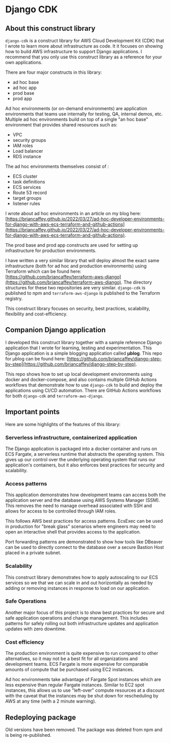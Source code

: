 # Django CDK

## About this construct library

`django-cdk` is a construct library for AWS Cloud Development Kit (CDK) that I wrote to learn more about infrastructure as code. It it focuses on showing how to build AWS infrastructure to support Django applications. I recommend that you only use this construct library as a reference for your own applications.

There are four major constructs in this library:

- ad hoc base
- ad hoc app
- prod base
- prod app

Ad hoc environments (or on-demand environments) are application environments that teams use internally for testing, QA, internal demos, etc. Multiple ad hoc environments build on top of a single "an hoc base" environment that provides shared resources such as:

- VPC
- security groups
- IAM roles
- Load balancer
- RDS instance

The ad hoc environments themselves consist of :

- ECS cluster
- task definitions
- ECS services
- Route 53 record
- target groups
- listener rules

I wrote about ad hoc environments in an article on my blog here: [https://briancaffey.github.io/2022/03/27/ad-hoc-developer-environments-for-django-with-aws-ecs-terraform-and-github-actions](https://briancaffey.github.io/2022/03/27/ad-hoc-developer-environments-for-django-with-aws-ecs-terraform-and-github-actions).

The prod base and prod app constructs are used for setting up infrastructure for production environments.

I have written a very similar library that will deploy almost the exact same infrastructure (both for ad hoc and production environments) using Terraform which can be found here: [https://github.com/briancaffey/terraform-aws-django](https://github.com/briancaffey/terraform-aws-django). The directory structures for these two repositories are very similar. `django-cdk` is published to npm and `terraform-aws-django` is published to the Terraform registry.

This construct library focuses on security, best practices, scalability, flexibility and cost-efficiency.

## Companion Django application

I developed this construct library together with a sample reference Django application that I wrote for learning, testing and experimentation. This Django application is a simple blogging application called **μblog**. This repo for μblog can be found here: [https://github.com/briancaffey/django-step-by-step](https://github.com/briancaffey/django-step-by-step).

This repo shows how to set up local development environments using docker and docker-compose, and also contains multiple GitHub Actions workflows that demonstrate how to use `django-cdk` to build and deploy the applications using CI/CD automation. There are GitHub Actions workflows for both `django-cdk` and `terraform-aws-django`.

## Important points

Here are some highlights of the features of this library:

### Serverless infrastructure, containerized application

The Django application is packaged into a docker container and runs on ECS Fargate, a serverless runtime that abstracts the operating system. This gives up our control over the underlying operating system that runs our application's containers, but it also enforces best practices for security and scalability.

### Access patterns

This application demonstrates how development teams can access both the application server and the database using AWS Systems Manager (SSM). This removes the need to manage overhead associated with SSH and allows for access to be controlled through IAM roles.

This follows AWS best practices for access patterns. EcsExec can be used in production for "break glass" scenarios where engineers may need to open an interactive shell that provides access to the application.

Port forwarding patterns are demonstrated to show how tools like DBeaver can be used to directly connect to the database over a secure Bastion Host placed in a private subnet.

### Scalability

This construct library demonstrates how to apply autoscaling to our ECS services so we that we can scale in and out horizontally as needed by adding or removing instances in response to load on our application.


### Safe Operations

Another major focus of this project is to show best practices for secure and safe application operations and change management. This includes patterns for safely rolling out both infrastructure updates and application updates with zero downtime.

### Cost efficiency

The production environment is quite expensive to run compared to other alternatives, so it may not be a best fit for all organizations and development teams. ECS Fargate is more expensive for comparable amounts of compute that be purchased using EC2 instances.

Ad hoc environments take advantage of Fargate Spot instances which are less expensive than regular Fargate instances. Similar to EC2 spot instances, this allows us to use "left-over" compute resources at a discount with the caveat that the instances may be shut down for rescheduling by AWS at any time (with a 2 minute warning).

## Redeploying package

Old versions have been removed. The package was deleted from npm and is being re-published.